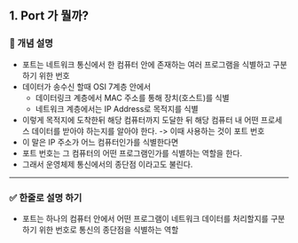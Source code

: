 ## 1. Port 가 뭘까?

### 🧠 개념 설명
- 포트는 네트워크 통신에서 한 컴퓨터 안에 존재하는 여러 프로그램을 식별하고 구분하기 위한 번호
- 데이터가 송수신 할때 OSI 7계층 안에서
  - 데이터링크 계층에서 MAC 주소를 통해 장치(호스트)를 식별
  - 네트워크 계층에서는 IP Address로 목적지를 식별
- 이렇게 목적지에 도착한뒤 해당 컴퓨터까지 도달한 뒤 해당 컴퓨터 내 어떤 프로세스 데이터를 받아야 하는지를 알아야 한다. -> 이때 사용하는 것이 포트 번호
- 이 말은 IP 주소가 어느 컴퓨터인가를 식별한다면
- 포트 번호는 그 컴퓨터의 어떤 프로그램인가를 식별하는 역할을 한다.
- 그래서 운영체제 통신에서의 종단점 이라고도 불린다.

---
### ✅ 한줄로 설명 하기
- 포트는 하나의 컴퓨터 안에서 어떤 프로그램이 네트워크 데이터를 처리할지를 구분하기 위한 번호로 통신의 종단점을 식별하는 역할
